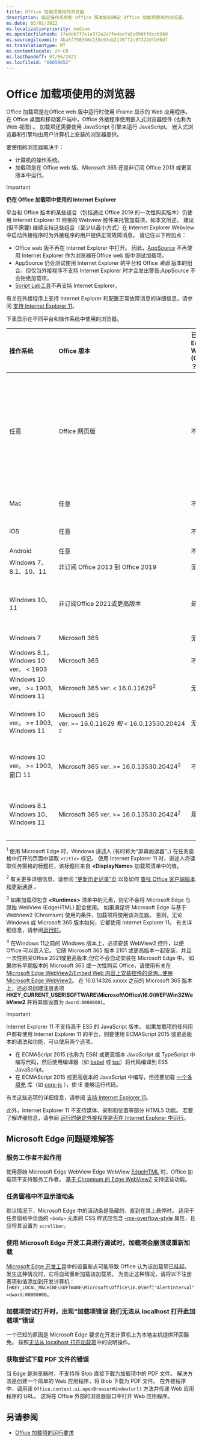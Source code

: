 ```yaml
---
title: Office 加载项使用的浏览器
description: 指定操作系统和 Office 版本如何确定 Office 加载项使用的浏览器。
ms.date: 05/01/2022
ms.localizationpriority: medium
ms.openlocfilehash: 1fedeb7f7e1e972a2a7fe4befa5a990ff8cc698d
ms.sourcegitcommit: 4ba5f750358c139c93eb2170ff2c97322dfb50df
ms.translationtype: MT
ms.contentlocale: zh-CN
ms.lasthandoff: 07/06/2022
ms.locfileid: "66659652"
---
```

# <a name="browsers-used-by-office-add-ins"></a>Office 加载项使用的浏览器

Office 加载项是在Office web 版中运行时使用 iFrame 显示的 Web 应用程序。 在 Office 桌面和移动客户端中，Office 外接程序使用嵌入式浏览器控件 (也称为 Web 视图) 。 加载项还需要使用 JavaScript 引擎来运行 JavaScript。 嵌入式浏览器和引擎均由用户计算机上安装的浏览器提供。

要使用的浏览器取决于：

- 计算机的操作系统。
- 加载项是在 Office web 版、Microsoft 365 还是非订阅 Office 2013 或更高版本中运行。

> [!IMPORTANT]
> **仍在 Office 加载项中使用的 Internet Explorer**
>
> 平台和 Office 版本的某些组合（包括通过 Office 2019 的一次性购买版本）仍使用 Internet Explorer 11 附带的 Webview 控件来托管加载项，如本文所述。 建议 (但不需要) 继续支持这些组合（至少以最小方式）在 Internet Explorer Webview 中启动外接程序时为外接程序的用户提供正常故障消息。 请记住以下附加点：
>
> - Office web 版不再在 Internet Explorer 中打开。 因此，[AppSource](/office/dev/store/submit-to-appsource-via-partner-center) 不再使用 Internet Explorer 作为浏览器在Office web 版中测试加载项。
> - AppSource 仍会测试使用 Internet Explorer 的平台和 Office *桌面* 版本的组合，但仅当外接程序不支持 Internet Explorer 时才会发出警告;AppSource 不会拒绝加载项。
> - [Script Lab工具](../overview/explore-with-script-lab.md)不再支持 Internet Explorer。
>
> 有关在外接程序上支持 Internet Explorer 和配置正常故障消息的详细信息，请参阅 [支持 Internet Explorer 11](../develop/support-ie-11.md)。

下表显示在不同平台和操作系统中使用的浏览器。

|操作系统|Office 版本|已安装基于 Edge WebView2 (Chromium) ？|浏览器|
|:-----|:-----|:-----|:-----|
|任意|Office 网页版|不适用|在其中打开 Office 的浏览器。<br> (但请注意，Office web 版不会在 Internet Explorer 中打开。<br>尝试这样做将在 Edge.) 中打开Office web 版 |
|Mac|任意|不适用|带 WKWebView 的 Safari|
|iOS|任意|不适用|带 WKWebView 的 Safari|
|Android|任意|不适用|Chrome|
|Windows 7、8.1、10、11 | 非订阅 Office 2013 到 Office 2019|无所谓|Internet Explorer 11|
|Windows 10、11 | 非订阅Office 2021或更高版本|是|Microsoft Edge<sup>1</sup> 和基于 WebView2 (Chromium的) |
|Windows 7 | Microsoft 365| 无所谓 | Internet Explorer 11|
|Windows 8.1，<br>Windows 10 ver。&nbsp;<&nbsp;1903| Microsoft 365 | 不支持| Internet Explorer 11|
|Windows 10 ver。&nbsp;>=&nbsp;1903,<br>Windows 11 | Microsoft 365 ver.&nbsp;<&nbsp;16.0.11629<sup>2</sup>| 无所谓|Internet Explorer 11|
|Windows 10 ver。&nbsp;>=&nbsp;1903,<br>Windows 11 | Microsoft 365 ver.&nbsp;>=&nbsp;16.0.11629&nbsp;_和_&nbsp;<&nbsp;16.0.13530.20424 <sup>2</sup>| 无所谓|Microsoft Edge<sup>1、3 和</sup> 原始 WebView (EdgeHTML) |
|Windows 10 ver。&nbsp;>=&nbsp;1903,<br>窗口 11 | Microsoft 365 ver.&nbsp;>=&nbsp;16.0.13530.20424<sup>2</sup>| 不支持 |Microsoft Edge<sup>1、3 和</sup> 原始 WebView (EdgeHTML) |
|Windows 8.1<br>Windows 10、<br>Windows 11| Microsoft 365 ver.&nbsp;>=&nbsp;16.0.13530.20424<sup>2</sup>| 是<sup>4</sup>|  Microsoft Edge<sup>1</sup> 和基于 WebView2 (Chromium的)  |

<sup>1</sup> 使用 Microsoft Edge 时，Windows 讲述人 (有时称为“屏幕阅读器”，) 在任务窗格中打开的页面中读取 `<title>` 标记。 使用 Internet Explorer 11 时，讲述人将读取任务窗格的标题栏，该标题栏来自 **\<DisplayName\>** 加载项清单中的值。

<sup>2</sup> 有关更多详细信息，请参阅 [“更新历史记录”页](/officeupdates/update-history-office365-proplus-by-date) 以及如何 [查找 Office 客户端版本和更新通道](https://support.microsoft.com/office/932788b8-a3ce-44bf-bb09-e334518b8b19) 。

<sup>3</sup> 如果加载项包含 **\<Runtimes\>** 清单中的元素，则它不会将 Microsoft Edge 与原始 WebView (EdgeHTML) 配合使用。 如果满足将 Microsoft Edge 与基于 WebView2 (Chromium) 使用的条件，加载项将使用该浏览器。 否则，无论 Windows 或 Microsoft 365 版本如何，它都使用 Internet Explorer 11。 有关详细信息，请参阅[运行时](/javascript/api/manifest/runtimes)。

<sup>4</sup> 在Windows 11之前的 Windows 版本上，必须安装 WebView2 控件，以便 Office 可以嵌入它。 它随 Microsoft 365 版本 2101 或更高版本一起安装，并且一次性购买Office 2021或更高版本;但它不会自动安装在 Microsoft Edge 中。 如果你有早期版本的 Microsoft 365 或一次性购买 Office，请使用有关在 [Microsoft Edge WebView2/Embed Web 内容上安装控件的说明...使用 Microsoft Edge WebView2](https://developer.microsoft.com/microsoft-edge/webview2/)。 在 16.0.14326.xxxxx 之前的 Microsoft 365 版本上，还必须创建注册表项 **HKEY_CURRENT_USER\SOFTWARE\Microsoft\Office\16.0\WEF\Win32WebView2** 并将其值设置为 `dword:00000001`。

> [!IMPORTANT]
> Internet Explorer 11 不支持高于 ES5 的 JavaScript 版本。 如果加载项的任何用户都有使用 Internet Explorer 11 的平台，则要使用 ECMAScript 2015 或更高版本的语法和功能，可以使用两个选项。
>
> - 在 ECMAScript 2015 (也称为 ES6) 或更高版本 JavaScript 或 TypeScript 中编写代码，然后使用编译器（如 [babel](https://babeljs.io/) 或 [tsc](https://www.typescriptlang.org/index.html)）将代码编译到 ES5 JavaScript。
> - 在 ECMAScript 2015 或更高版本的 JavaScript 中编写，但还要加载 [一个多填充](https://en.wikipedia.org/wiki/Polyfill_(programming)) 库（如 [core-js](https://github.com/zloirock/core-js) ），使 IE 能够运行代码。
>
> 有关这些选项的详细信息，请参阅 [支持 Internet Explorer 11](../develop/support-ie-11.md)。
>
> 此外，Internet Explorer 11 不支持媒体、录制和位置等部分 HTML5 功能。 若要了解详细信息，请参阅 [运行时确定外接程序是否在 Internet Explorer 中运行](../develop/support-ie-11.md#determine-at-runtime-if-the-add-in-is-running-in-internet-explorer)。

## <a name="troubleshooting-microsoft-edge-issues"></a>Microsoft Edge 问题疑难解答

### <a name="service-workers-are-not-working"></a>服务工作者不起作用

使用原始 Microsoft Edge WebView Edge WebView [EdgeHTML](https://en.wikipedia.org/wiki/EdgeHTML) 时，Office 加载项不支持服务工作者。 [基于 Chromium 的 Edge WebView2](/microsoft-edge/hosting/webview2) 支持这些功能。

### <a name="scroll-bar-does-not-appear-in-task-pane"></a>任务窗格中不显示滚动条

默认情况下，Microsoft Edge 中的滚动条是隐藏的，直到在其上悬停时。 适用于任务窗格中页面的 `<body>` 元素的 CSS 样式应包含 [-ms-overflow-style](https://developer.mozilla.org/docs/Web/CSS/Microsoft_Extensions) 属性，且应将其设置为 `scrollbar`。

### <a name="when-debugging-with-the-microsoft-edge-devtools-the-add-in-crashes-or-reloads"></a>使用 Microsoft Edge 开发工具进行调试时，加载项会崩溃或重新加载

[Microsoft Edge 开发工具](https://www.microsoft.com/p/microsoft-edge-devtools-preview/9mzbfrmz0mnj?rtc=1&activetab=pivot%3Aoverviewtab)中的设置断点可能导致 Office 认为该加载项已挂起。 发生这种情况时，它将自动重新加载该加载项。 为防止这种情况，请将以下注册表项和值添加到开发计算机：`[HKEY_LOCAL_MACHINE\SOFTWARE\Microsoft\Office\16.0\Wef]"AlertInterval"=dword:00000000`。

### <a name="when-the-add-in-tries-to-open-get-add-in-error-we-cant-open-this-add-in-from-the-localhost-error"></a>加载项尝试打开时，出现“加载项错误 我们无法从 localhost 打开此加载项”错误

一个已知的原因是 Microsoft Edge 要求在开发计算机上为本地主机提供环回豁免。 按照[无法从 localhost 打开加载项](/office/troubleshoot/error-messages/cannot-open-add-in-from-localhost)中的说明操作。

### <a name="get-errors-trying-to-download-a-pdf-file"></a>获取尝试下载 PDF 文件的错误

当 Edge 是浏览器时，不支持将 Blob 直接下载为加载项中的 PDF 文件。 解决方法是创建一个简单的 Web 应用程序，将 Blob 下载为 PDF 文件。 在外接程序中，调用该 `Office.context.ui.openBrowserWindow(url)` 方法并传递 Web 应用程序的 URL。 这将在 Office 外部的浏览器窗口中打开 Web 应用程序。

## <a name="see-also"></a>另请参阅

- [Office 加载项的运行要求](requirements-for-running-office-add-ins.md)
